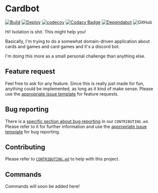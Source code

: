 # Cardbot

[![Build](https://github.com/ExiledNarwal28/cardbot/workflows/Build/badge.svg)](https://github.com/ExiledNarwal28/cardbot/actions?query=workflow%3ABuild)
[![Deploy](https://heroku-badge.herokuapp.com/?app=discord-cardbot)](https://dashboard.heroku.com/apps/discord-cardbot)
[![codecov](https://codecov.io/gh/ExiledNarwal28/cardbot/branch/master/graph/badge.svg?token=UTCU37LVR5)](https://codecov.io/gh/ExiledNarwal28/cardbot)
[![Codacy Badge](https://api.codacy.com/project/badge/Grade/03793893ffce450a9fdd6b94483fdd29)](https://www.codacy.com/manual/ExiledNarwal28/cardbot?utm_source=github.com&amp;utm_medium=referral&amp;utm_content=ExiledNarwal28/cardbot&amp;utm_campaign=Badge_Grade)
[![Dependabot](https://badgen.net/badge/Dependabot/enabled/green?icon=dependabot)](https://dependabot.com/)
![GitHub](https://img.shields.io/github/license/ExiledNarwal28/cardbot)

Hi! Isolation is shit. This might help you!

Basically, I'm trying to do a somewhat domain-driven application about cards and games and card games and it's a discord bot.

I'm doing this more as a small personal challenge than anything else.

## Feature request

Feel free to ask for any feature. Since this is really just made for fun, anything could be implemented, as long as it kind of make sense. Please use the [appropriate issue template](https://github.com/ExiledNarwal28/cardbot/issues/new?assignees=&labels=Enhancement&template=feature_request.md&title=) for feature requests.

## Bug reporting

There is a [specific section about bug reporting](https://github.com/ExiledNarwal28/cardbot/blob/master/CONTRIBUTING.md#bug-reporting) in our `CONTRIBUTING.md`. Please refer to it for further information and use the [appropriate issue template](https://github.com/ExiledNarwal28/cardbot/issues/new?assignees=&labels=Bug&template=bug_report.md&title=) for bug reporting.

## Contributing

Please refer to [`CONTRIBUTING.md`](https://github.com/ExiledNarwal28/cardbot/blob/master/CONTRIBUTING.md) to help with this project.

## Commands

Commands will soon be added here!
